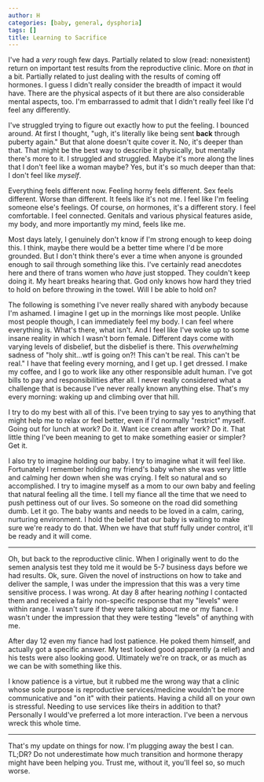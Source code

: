 ```yaml
---
author: H
categories: [baby, general, dysphoria]
tags: []
title: Learning to Sacrifice
---
```

I've had a _very_ rough few days. Partially related to slow (read: nonexistent) return on important test results from the reproductive clinic. More on _that_ in a bit. Partially related to just dealing with the results of coming off hormones. I guess I didn't really consider the breadth of impact it would have. There are the physical aspects of it but there are also considerable mental aspects, too. I'm embarrassed to admit that I didn't really feel like I'd feel any differently. 

I've struggled trying to figure out exactly how to put the feeling. I bounced around. At first I thought, "ugh, it's literally like being sent **back** through puberty again." But that alone doesn't quite cover it. No, it's deeper than that. That might be the best way to describe it physically, but mentally there's more to it. I struggled and struggled. Maybe it's more along the lines that I don't feel like a woman maybe? Yes, but it's so much deeper than that: I don't feel like _myself_.

Everything feels different now. Feeling horny feels different. Sex feels different. Worse than different. It feels like it's not me. I feel like I'm feeling someone else's feelings. Of course, _on_ hormones, it's a different story. I feel comfortable. I feel connected. Genitals and various physical features aside, my body, and more importantly my mind, feels like me.

Most days lately, I genuinely don't know if I'm strong enough to keep doing this. I think, maybe there would be a better time where I'd be more grounded. But I don't think there's ever a time when anyone is grounded enough to sail through something like this. I've certainly read anecdotes here and there of trans women who _have_ just stopped. They couldn't keep doing it. My heart breaks hearing that. God only knows how hard they tried to hold on before throwing in the towel. Will I be able to hold on?

The following is something I've never really shared with anybody because I'm ashamed. I imagine I get up in the mornings like most people. Unlike most people though, I can immediately feel my body. I can feel where everything is. What's there, what isn't. And I feel like I've woke up to some insane reality in which I wasn't born female. Different days come with varying levels of disbelief, but the disbelief is there. This _overwhelming_ sadness of "holy shit...wtf is going on?! This can't be real. This can't be real." I have that feeling every morning, and I get up. I get dressed. I make my coffee, and I go to work like any other responsible adult human. I've got bills to pay and responsibilities after all. I never really considered what a challenge that is because I've never really known anything else. That's my every morning: waking up and climbing over that hill.

I try to do my best with all of this. I've been trying to say yes to anything that might help me to relax or feel better, even if I'd normally "restrict" myself. Going out for lunch at work? Do it. Want ice cream after work? Do it. That little thing I've been meaning to get to make something easier or simpler? Get it.

I also try to imagine holding our baby. I try to imagine what it will feel like. Fortunately I remember holding my friend's baby when she was very little and calming her down when she was crying. I felt so natural and so accomplished. I try to imagine myself as a mom to our own baby and feeling that natural feeling all the time. I tell my fiance all the time that we need to push pettiness out of our lives. So someone on the road did something dumb. Let it go. The baby wants and needs to be loved in a calm, caring, nurturing environment. I hold the belief that our baby is waiting to make sure we're ready to do that. When we have that stuff fully under control, it'll be ready and it will come. 

---

Oh, but back to the reproductive clinic. When I originally went to do the semen analysis test they told me it would be 5-7 business days before we had results. Ok, sure. Given the novel of instructions on how to take and deliver the sample, I was under the impression that this was a very time sensitive process. I was wrong. At day 8 after hearing _nothing_ I contacted them and received a fairly non-specific response that my "levels" were within range. I wasn't sure if they were talking about me or my fiance. I wasn't under the impression that they were testing "levels" of anything with me.

After day 12 even my fiance had lost patience. He poked them himself, and actually got a specific answer. My test looked good apparently (a relief) and his tests were also looking good. Ultimately we're on track, or as much as we can be with something like this.

I know patience is a virtue, but it rubbed me the wrong way that a clinic whose sole purpose is reproductive services/medicine wouldn't be more communicative and "on it" with their patients. Having a child all on your own is stressful. Needing to use services like theirs in addition to that? Personally I would've preferred a lot more interaction. I've been a nervous wreck this whole time.

---

That's my update on things for now. I'm plugging away the best I can. TL;DR? Do not underestimate how much transition and hormone therapy might have been helping you. Trust me, without it, you'll feel so, so much worse.
